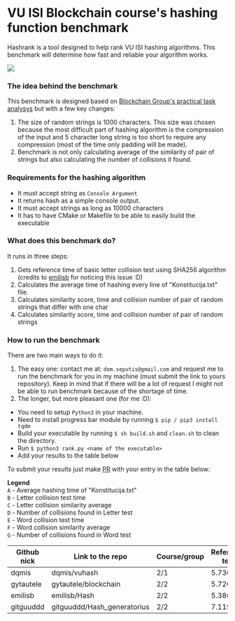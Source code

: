 # VU ISI Blockchain course's hashing function benchmark
Hashrank is a tool designed to help rank VU ISI hashing algorithms. This benchmark will determine how fast and reliable your algorithm works.

![](https://media.giphy.com/media/6Z3D5t31ZdoNW/giphy.gif)  

### The idea behind the benchmark
This benchmark is designed based on [Blockchain Group's practical task analysys](https://github.com/blockchain-group/Blockchain-technologijos/blob/master/pratybos/1uzduotis-Hashavimas.md) but with a few key changes:
1) The size of random strings is 1000 characters. This size was chosen because the most difficult part of hashing algorithm is the compression of the input and 5 character long string is too short to require any compression (most of the time only padding will be made).
2) Benchmark is not only calculating average of the similarity of pair of strings but also calculating the number of collisions it found.

### Requirements for the hashing algorithm
* It must accept string as `Console Argument`
* It returns hash as a simple console output.
* It must accept strings as long as 10000 characters
* It has to have CMake or Makefile to be able to easily build the executable

### What does this benchmark do?
It runs in three steps:
1) Gets reference time of basic letter collision test using SHA256 algorithm (credits to [emilisb](https://github.com/emilisb) for noticing this issue :D)
2) Calculates the average time of hashing every line of "Konstitucija.txt" file.
3) Calculates similarity score, time and collision number of pair of random strings that differ with one char
4) Calculates similarity score, time and collision number of pair of random strings

### How to run the benchmark
There are two main ways to do it:
1) The easy one: contact me at: `dom.seputis@gmail.com` and request me to run the benchmark for you in my machine (must submit the link to yours repository). Keep in mind that if there will be a lot of request I might not be able to run benchmark because of the shortage of time.
2) The longer, but more pleasant one (for me :D):  
* You need to setup `Python3` in your machine.
* Need to install progress bar module by running `$ pip / pip3 install tqdm`
* Build your executable by running `$ sh build.sh` and `clean.sh` to clean the directory.
* Run `$ python3 rank.py <name of the executable>`
* Add your results to the table below

To submit your results just make [PR](https://help.github.com/en/articles/creating-a-pull-request) with your entry in the table below:

**Legend**  
`A` - Average hashing time of "Konstitucija.txt"  
`B` - Letter collision test time  
`C` - Letter collision similarity average  
`D` - Number of collisions found in Letter test  
`E` - Word collision test time  
`F` - Word collision similarity average  
`G` - Number of collisions found in Word test  

| Github nick | Link to the repo            | Course/group | Reference test | A      | B         | C      | D    | E          | F      | G  |
|-------------|-----------------------------|--------------|----------------|--------|-----------|--------|------|------------|--------|----|
| dqmis       | dqmis/vuhash                | 2/1          | 5.7301         | 0.0052 | 1417.6514 | 0.1108 | 9917 | 1497.0956s | 0.0056 | 0  |
| gytautele   | gytautele/blockchain        | 2/2          | 5.7201         | 0.0047 | 1043.5663 | 0.0136 | 0    | 1060.4037  | 0.0141 | 49 |
| emilisb     | emilisb/Hash                | 2/2          | 5.3863         | 0.0035 | 804.7102  | 0.0108 | 0    | 820.5668   | 0.0108 | 0  |
| gitguuddd   | gitguuddd/Hash_generatorius | 2/2          | 7.119          | 0.0285 | 6833.3648 | 0.0308 | 2    | 6840.2643  | 0.005  | 0  |
